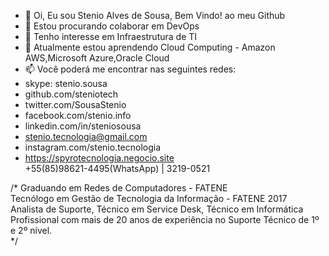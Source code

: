 - 👋 Oi, Eu sou Stenio Alves de Sousa, Bem Vindo! ao meu Github
- 💞️ Estou procurando colaborar em DevOps
- 👀 Tenho interesse em Infraestrutura de TI
- 🌱 Atualmente estou aprendendo Cloud Computing - Amazon AWS,Microsoft Azure,Oracle Cloud 
- 📫 Você poderá me encontrar nas seguintes redes:
- skype: stenio.sousa
- github.com/steniotech
- twitter.com/SousaStenio
- facebook.com/stenio.info
- linkedin.com/in/steniosousa
- stenio.tecnologia@gmail.com
- instagram.com/stenio.tecnologia
- https://spyrotecnologia.negocio.site <br/>
+55(85)98621-4495(WhatsApp) | 3219-0521 <br/>

<html>
 <body>
  /* Graduando em Redes de Computadores - FATENE <br/>
     Tecnólogo em Gestão de Tecnologia da Informação - FATENE 2017 <br/>
     Analista de Suporte, Técnico em Service Desk, Técnico em Informática <br/>
     Profissional com mais de 20 anos de experiência no Suporte Técnico de 1º e 2º nível. <br/>
        */ 
 </body>
</html>

